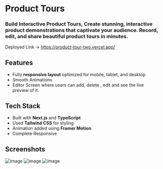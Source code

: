 # Product Tours

### Build Interactive Product Tours, Create stunning, interactive product demonstrations that captivate your audience. Record, edit, and share beautiful product tours in minutes.

Deployed Link -> https://product-tour-two.vercel.app/

## Features
- Fully **responsive layout** optimized for mobile, tablet, and desktop
- Smooth Animations 
- Editor Screen where users can add, delete , edit and see the live preview of it.

## Tech Stack
- Built with **Next.js** and **TypeScript**
- Used **Tailwind CSS** for styling
- Animation added using **Framer Motion**
- Complete Responsive 

## Screenshots

![image](https://github.com/user-attachments/assets/27ffe277-7658-4d8e-861d-91f00b8949ed)
![image](https://github.com/user-attachments/assets/9d9d0207-9652-4ee0-bb91-330c3a7e6687)
![image](https://github.com/user-attachments/assets/daf951d8-37f3-44ad-9e64-ec7222fd87a1)

